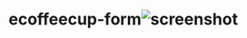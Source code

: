 # ecoffeecup-form![screenshot](https://github.com/jpowell79/ecoffeecup-form/assets/28560917/20cc8f58-4f81-4d7a-b81c-71af78a43beb)
